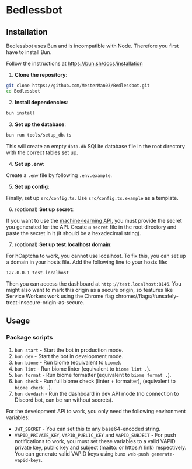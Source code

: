 # Bedlessbot

## Installation

Bedlessbot uses Bun and is incompatible with Node. Therefore you first have to install Bun.

Follow the instructions at https://bun.sh/docs/installation

1. **Clone the repository**:

```bash
git clone https://github.com/MesterMan03/Bedlessbot.git
cd Bedlessbot
```

2. **Install dependencies**:

```bash
bun install
```

3. **Set up the database**:

```bash
bun run tools/setup_db.ts
```

This will create an empty `data.db` SQLite database file in the root directory with the correct tables set up.

4. **Set up .env**:

Create a `.env` file by following `.env.example`.

5. **Set up config**:
 
Finally, set up `src/config.ts`. Use `src/config.ts.example` as a template.

6. (optional) **Set up secret**:

If you want to use the [machine-learning API](https://github.com/MesterMan03/Bedlessbot-API), you must provide the secret you generated for the API. Create a `secret` file in the root directory and paste the secret in it (it should be a hexadecimal string).

7. (optional) **Set up test.localhost domain**:

For hCaptcha to work, you cannot use localhost. To fix this, you can set up a domain in your hosts file. Add the following line to your hosts file:

```
127.0.0.1 test.localhost
```

Then you can access the dashboard at `http://test.localhost:8146`. You might also want to mark this origin as a secure origin, so features like Service Workers work using the Chrome flag chrome://flags/#unsafely-treat-insecure-origin-as-secure.

## Usage

### Package scripts

1. `bun start` - Start the bot in production mode.
2. `bun dev` - Start the bot in development mode.
3. `bun biome` - Run biome (equivalent to `biome`).
4. `bun lint` - Run biome linter (equivalent to `biome lint .`).
5. `bun format` - Run biome formatter (equivalent to `biome format .`).
6. `bun check` - Run full biome check (linter + formatter), (equivalent to `biome check .`).
7. `bun devdash` - Run the dashboard in dev API mode (no connection to Discord bot, can be ran without secrets).

For the development API to work, you only need the following environment variables:
- `JWT_SECRET` - You can set this to any base64-encoded string.
- `VAPID_PRIVATE_KEY`, `VAPID_PUBLIC_KEY` and `VAPID_SUBJECT` - For push notifications to work, you must set these variables to a valid VAPID private key, public key and subject (mailto: or https:// link) respectively. You can generate valid VAPID keys using `bunx web-push generate-vapid-keys`.